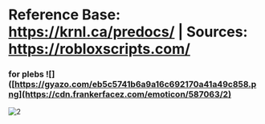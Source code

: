 
# Reference Base: https://krnl.ca/predocs/ | Sources: https://robloxscripts.com/ #


### for plebs ![]([https://gyazo.com/eb5c5741b6a9a16c692170a41a49c858.png](https://cdn.frankerfacez.com/emoticon/587063/2)

![2](https://user-images.githubusercontent.com/66913721/152613839-0f3aebe2-c7fe-40a7-a4bb-64644e255301.png)


  

